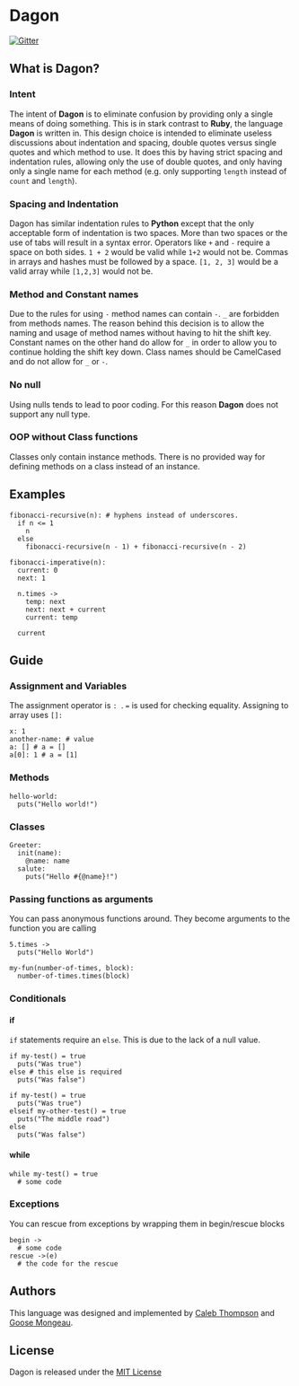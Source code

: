 # Dagon

[![Gitter](https://badges.gitter.im/Join%20Chat.svg)](https://gitter.im/halogenandtoast/dagon?utm_source=badge&utm_medium=badge&utm_campaign=pr-badge&utm_content=badge)

## What is Dagon?

### Intent

The intent of **Dagon** is to eliminate confusion by providing only a single means of
doing something. This is in stark contrast to **Ruby**, the language **Dagon** is
written in. This design choice is intended to eliminate useless discussions
about indentation and spacing, double quotes versus single quotes and which
method to use. It does this by having strict spacing and indentation rules,
allowing only the use of double quotes, and only having only a single name for
each method (e.g. only supporting `length` instead of `count` and `length`).

### Spacing and Indentation

Dagon has similar indentation rules to **Python** except that the only acceptable form
of indentation is two spaces. More than two spaces or the use of tabs will result in a
syntax error. Operators like `+` and `-` require a space on both sides. `1 + 2` would be
valid while `1+2` would not be. Commas in arrays and hashes must be followed by a space.
`[1, 2, 3]` would be a valid array while `[1,2,3]` would not be.

### Method and Constant names

Due to the rules for using `-` method names can contain `-`. `_` are forbidden from methods names. The reason behind this decision is to allow the naming and usage of method names without having to hit the shift key. Constant names on the other hand do allow for `_` in order to allow you to continue holding the shift key down. Class names should be CamelCased and do not allow for `_` or `-`.

### No null

Using nulls tends to lead to poor coding. For this reason **Dagon** does not support any null type.

### OOP without Class functions

Classes only contain instance methods. There is no provided way for defining methods on a class instead of an instance.

## Examples

```
fibonacci-recursive(n): # hyphens instead of underscores.
  if n <= 1
    n
  else
    fibonacci-recursive(n - 1) + fibonacci-recursive(n - 2)
```

```
fibonacci-imperative(n):
  current: 0
  next: 1

  n.times ->
    temp: next
    next: next + current
    current: temp

  current
```

## Guide

### Assignment and Variables

The assignment operator is `: `. `=` is used for checking equality. Assigning to array uses `[]:`

```
x: 1
another-name: # value
a: [] # a = []
a[0]: 1 # a = [1]
```

### Methods

```
hello-world:
  puts("Hello world!")
```

### Classes

```
Greeter:
  init(name):
    @name: name
  salute:
    puts("Hello #{@name}!")
```

### Passing functions as arguments

You can pass anonymous functions around. They become arguments to the function you are calling

```
5.times ->
  puts("Hello World")

my-fun(number-of-times, block):
  number-of-times.times(block)
```



### Conditionals

#### if

`if` statements require an `else`. This is due to the lack of a null value.

```
if my-test() = true
  puts("Was true")
else # this else is required
  puts("Was false")
```

```
if my-test() = true
  puts("Was true")
elseif my-other-test() = true
  puts("The middle road")
else
  puts("Was false")
```

#### while

```
while my-test() = true
  # some code
```

### Exceptions

You can rescue from exceptions by wrapping them in begin/rescue blocks

```
begin ->
  # some code
rescue ->(e)
  # the code for the rescue
```

## Authors

This language was designed and implemented by [Caleb Thompson](/calebthompson) and [Goose Mongeau](/halogenandtoast).

## License

Dagon is released under the [MIT License](http://opensource.org/licenses/MIT)
